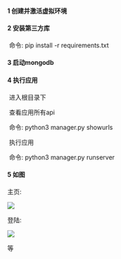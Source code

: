 #### 1 创建并激活虚拟环境

#### 2 安装第三方库

​	命令: pip  install -r requirements.txt

#### 3 启动mongodb

#### 4 执行应用

​	进入根目录下

​	查看应用所有api

​		命令: python3 manager.py showurls

​	执行应用

​		命令: python3 manager.py runserver

#### 5 如图

主页:

![](https://i.loli.net/2019/03/03/5c7bcb9b4a51f.png)

登陆:

![](https://i.loli.net/2019/03/03/5c7bcbd6559e4.png)

等





